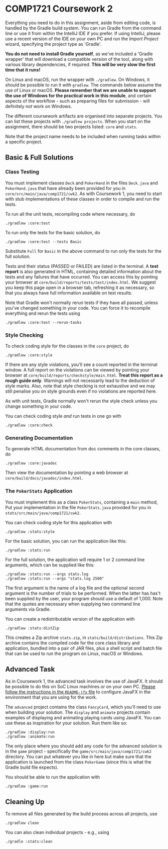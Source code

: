 # COMP1721 Coursework 2

Everything you need to do in this assignment, aside from editing code, is
handled by the Gradle build system.  You can run Gradle from the command
line or use it from within the IntelliJ IDE if you prefer.  If using
IntelliJ, please use a recent version of the IDE on your own PC and run
the *Import Project* wizard, specifying the project type as 'Gradle'.

**You do not need to install Gradle yourself**, as we've included a
'Gradle wrapper' that will download a compatible version of the tool, along
with various library dependencies, if required.  **This will be very slow
the first time that it runs!**

On Linux and macOS, run the wrapper with `./gradlew`.  On Windows, it should
be possible to run it with `gradlew`.  The commands below assume the use
of Linux or macOS. **Please remember that we are unable to support the use
of Windows for the practical work in this module**, and certain aspects
of the workflow - such as preparing files for submission - will definitely
*not* work on Windows.

The different coursework artifacts are organised into separate projects.
You can list these projects with `./gradlew projects`.  When you start on
the assignment, there should be two projects listed: `core` and `stats`.

Note that the project name needs to be included when running tasks within
a specific project.

## Basic & Full Solutions

### Class Testing

You must implement classes `Deck` and `PokerHand` in the files `Deck.java`
and `PokerHand.java` that have already been provided for you in
`core/src/main/java/comp1721/cwk2`.  As with Coursework 1, you need to start
with stub implementations of these classes in order to compile and run
the tests.

To run all the unit tests, recompiling code where necessary, do

    ./gradlew :core:test

To run only the tests for the basic solution, do

    ./gradlew :core:test --tests Basic

Substitute `Full` for `Basic` in the above command to run only the tests
for the full solution.

Tests and their status (PASSED or FAILED) are listed in the terminal.
A **test report** is also generated in HTML, containing detailed information
about the tests and any failures that have occurred.  You can access this
by pointing your browser at `core/build/reports/tests/test/index.html`.
We suggest you keep this page open in a browser tab, refreshing it
as necessary, so that you always have full information available on test
results.

Note that Gradle won't normally rerun tests if they have all passed, unless
you've changed something in your code.  You can force it to recompile
everything and rerun the tests using

    ./gradlew :core:test --rerun-tasks

### Style Checking

To check coding style for the classes in the `core` project, do

    ./gradlew :core:style

If there are any style violations, you'll see a count reported in the
terminal window.  A full report on the violations can be viewed by pointing
your browser at `core/build/reports/checkstyle/main.html`.  **Treat this
report as a rough guide only**.  Warnings will not necessarily lead to the
deduction of style marks.  Also, note that style checking is not exhaustive
and we may still penalise you on style grounds even if no violations are
reported here.

As with unit tests, Gradle normally won't rerun the style check unless you
change something in your code.

You can check coding style *and* run tests in one go with

    ./gradlew :core:check

### Generating Documentation

To generate HTML documentation from doc comments in the core classes, do

    ./gradlew :core:javadoc

Then view the documentation by pointing a web browser at
`core/build/docs/javadoc/index.html`.

### The `PokerStats` Application

You must implement this as a class `PokerStats`, containing a `main` method,
Put your implementation in the file `PokerStats.java` provided for you
in `stats/src/main/java/comp1721/cwk2`.

You can check coding style for this application with

    ./gradlew :stats:style

For the basic solution, you can run the application like this:

    ./gradlew :stats:run

For the full solution, the application will require 1 or 2 command line
arguments, which can be supplied like this:

    ./gradlew :stats:run --args stats.log
    ./gradlew :stats:run --args "stats.log 2500"

The first argument is the name of a log file and the optional second argument
is the number of trials to be performed.  When the latter has has't been
supplied by the user, your program should use a default of 1,000.  Note that
the quotes are necessary when supplying two command line arguments via
Gradle.

You can create a redistributable version of the application with

    ./gradlew :stats:distZip

This creates a Zip archive `stats.zip`, in `stats/build/distributions`.
This Zip archive contains the compiled code for the core class library and
application, bundled into a pair of JAR files, plus a shell script and batch
file that can be used to run the program on Linux, macOS or Windows.

## Advanced Task

As in Coursework 1, the advanced task involves the use of JavaFX.  It should
be possible to do this on SoC Linux machines or on your own PC.
[Please follow the instructions in the `README-jfx` file](README-jfx.html)
to configure JavaFX in the environment that you are using for the work.

The `advanced` project contains the class `FancyCard`, which you'll need
to use when building your solution.  The `display` and `animate` projects
contain examples of displaying and animating playing cards using JavaFX.
You can use these as inspiration for your solution.  Run them like so:

    ./gradlew :display:run
    ./gradlew :animate:run

The only place where you should add any code for the advanced solution is
in the `game` project - specifically the `game/src/main/java/comp1721/cwk2`
directory.  You can put whatever you like in here but make sure that the
application is launched from the class `PokerGame` (since this is what
the Gradle build file expects).

You should be able to run the application with

    ./gradlew :game:run

## Cleaning Up

To remove all files generated by the build process across all projects, use

    ./gradlew clean

You can also clean individual projects - e.g., using

    ./gradle :stats:clean
